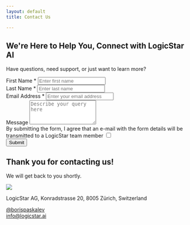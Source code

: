 ```yaml
---
layout: default
title: Contact Us

---
```





<div class="contactmain_section">
    <div class="container">
        <div class="row align-items-center">
            <div class="col-lg-6 col-md-6 col-12">
                <div class="main_title_sec">
                    <h2 class="main_title">We're Here to Help You, Connect with LogicStar AI</h2>
                    <p>Have questions, need support, or just want to learn more?</p>
                </div>
                <!-- <form name="contact" method="POST" data-netlify="true" action="http://logicstar.ai/website/contact-success/" data-netlify-error="http://logicstar.ai/website/contact-failure"> -->
                <form id="contactForm">
        <div class="row">
            <div class="col-lg-6"> 
                <div class="form-group">
                    <label for="firstName" class="form-label">First Name *</label>
                    <input type="text" class="form-control" id="firstName" name="firstName" placeholder="Enter first name" required>
                </div>
            </div>
            <div class="col-lg-6">
                <div class="form-group">
                    <label for="lastName" class="form-label">Last Name *</label>
                    <input type="text" class="form-control" id="lastName" name="lastName" placeholder="Enter last name" required>
                </div>
            </div>
            <div class="col-lg-12">
                <div class="form-group">
                    <label for="email" class="form-label">Email Address *</label>
                    <input type="email" class="form-control" id="email" name="email" placeholder="Enter your email address" required>
                </div>
            </div>
            <div class="col-lg-12">
                <div class="form-group">
                    <label for="comments" class="form-label">Message</label>
                    <textarea class="form-control" id="comments" name="comments" rows="4" placeholder="Describe your query here"></textarea>
                </div>
            </div>
            <div class="col-lg-12">
                <div class="form-check">
                    <label class="form-check-label" for="privacyPolicy">
                        By submitting the form, I agree that an e-mail with the form details will be transmitted to a LogicStar team member
                        <input type="checkbox" class="form-check-input" id="privacyPolicy" name="privacyPolicy" required>
                          <span class="checkmark"></span>
                    </label>
                </div>
            </div>
            <div class="col-lg-12">
                <button type="submit" class="btn btn-styled w-100">Submit</button>
            </div>
        </div>
    </form>
    <div id="thankYouMessage">
        <h2>Thank you for contacting us!</h2>
        <p>We will get back to you shortly.</p>
    </div>
            </div>
            <div class="col-lg-6 col-md-6 col-12">
                <div class="contact_right_sec">
                    <img src="{{ site.baseurl }}/assets/images/website/contact-right.svg">
                </div>
            </div>
        </div>
    </div>
<div>


<div class="address_section">
    <div class="container">
        <div class="row">
            <div class="col-lg-4 col-md-6 col-12">
                <div class="address_box">
                    <div class="address_icon">
                        <i class="icon icon-icon-11"></i>
                    </div>
                    <div class="address_content">
                        <p class="box_link">LogicStar AG, Konradstrasse 20, 8005 Zürich, Switzerland</p>
                    </div>
                </div>
            </div>
            <div class="col-lg-4 col-md-6 col-12">
                <div class="address_box">
                    <a class="address_icon" href="https://www.linkedin.com/in/bpaskalev/">
                        <i class="icon icon-icon-12"></i>
                    </a>
                    <div class="address_content">
                        <a class="box_link" href="https://www.linkedin.com/in/bpaskalev/">@borispaskalev</a>
                    </div>
                </div>
            </div>
            <div class="col-lg-4 col-md-6 col-12">
                <div class="address_box">
                    <a class="address_icon" href="mailto:info@logicstar.ai">
                        <i class="icon icon-icon-13"></i>
                    </a>
                    <div class="address_content">
                        <a class="box_link" href="mailto:info@logicstar.ai">info@logicstar.ai </a>
                    </div>
                </div>
            </div>
        </div>
    </div>
</div>


<!-- <p>
You can always contact us through one of the following email addresses:
</p> -->

<!-- <table class="table table-hover">
    <thead class="table-dark">
        <tr>
            <th>Email</th>
            <th>Purpose</th>
        </tr>
    </thead>
    <tbody>
        <tr>
            <td><mail to="customers" addBody="true"></mail></td>
            <td>Customer inquiries and support</td>
        </tr>
        <tr>
            <td><mail to="investors" addBody="true"></mail></td>
            <td>Investor relations and inquiries</td>
        </tr>
        <tr>
            <td><mail to="careers" addBody="true"></mail></td>
            <td>Job applications and career inquiries</td>
        </tr>
        <tr>
            <td><mail to="info" addBody="true"></mail></td>
            <td>General information and inquiries</td>
        </tr>
    </tbody>
</table> -->

